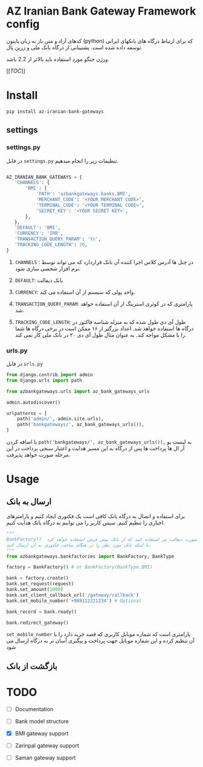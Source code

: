 # AZ Iranian Bank Gateway Framework config

 کدهای آزاد و متن باز به زبان پایتون (python) که برای ارتباط درگاه های بانکهای ایرانی توسعه داده شده است.
 پشتیبانی از درگاه بانک ملی و زرین پال.
 
  ورژن جنگو مورد استفاده باید بالاتر از 2.2 باشد.
 
[[_TOC_]]

# Install

``pip install az-iranian-bank-gateways``

## settings
 
### settings.py
 در فایل `settings.py` تنظیمات زیر را انجام میدهیم.
 
 ``` python

 AZ_IRANIAN_BANK_GATEWAYS = {
    'CHANNELS': {
        'BMI': {
            'PATH': 'azbankgateways.banks.BMI',
            'MERCHANT_CODE': '<YOUR MERCHANT CODE>',
            'TERMINAL_CODE': '<YOUR TERMINAL CODE>',
            'SECRET_KEY': '<YOUR SECRET KEY>',
        },
    },
    'DEFAULT': 'BMI',
    'CURRENCY': 'IRR', 
    'TRANSACTION_QUERY_PARAM': 'tc',
    'TRACKING_CODE_LENGTH': 20,
}
 
```

1. `CHANNELS` : در چنل ها آدرس کلاس اجرا کننده آن بانک قراردارد که می تواند توسط نرم افزار شخصی سازی شود.

1. `DEFAULT`: بانک دیفالت

1. `CURRENCY`: واحد پولی که سیستم از آن استفاده می کند.

1. `TRANSACTION_QUERY_PARAM`: پارامتری که در کوئری استرینگ از آن استفاده خواهد شد.
 
1. `TRACKING_CODE_LENGTH`: طول آی دی طول شده که به منزله شناسه فاکتور در درگاه ها استفاده خواهد شد. اعداد بزرگتر از ۱۶ ممکن است در برخی درگاه ها شما را با مشکل مواجه کند. به عنوان مثال طول آی دی ۲۰ در بانک ملی کار نمی کند.


### urls.py

در فایل `urls.py`

```python
from django.contrib import admin
from django.urls import path

from azbankgateways.urls import az_bank_gateways_urls

admin.autodiscover()

urlpatterns = [
    path('admin/', admin.site.urls),
    path('bankgateways/', az_bank_gateways_urls()),
]
```

با اضافه کردن `path('bankgateways/', az_bank_gateways_urls()),` به لیست یو آر ال ها پرداخت ها پس از درگاه به این مسیر هدایت و اعتبار سنجی پرداخت در این مرحله صورت خواهد پذیرفت.


# Usage

## ارسال به بانک

 برای استفاده و اتصال به درگاه بانک کافی است یک فکتوری ایجاد کنیم و پارامترهای اجباری را تنظیم کنیم. سپس کاربر را می توانیم به درگاه بانک هدایت کنیم.
  
```python
"""
BankFactory()  می توانید به صورت دیفالت نیز استفاده کنید که از بانک پیش فرض استفاده خواهد کرد.
یا اینکه بانک مورد نظر را در هنگام ساخت فکتوری به آن ارسال کنید.
"""
from azbankgateways.bankfactories import BankFactory, BankType

factory = BankFactory() # or BankFactory(BankType.BMI) 

bank = factory.create()
bank.set_request(request)
bank.set_amount(1000)
bank.set_client_callback_url('/gateway/callback') 
bank.set_mobile_number('+989112221234') # Optional

bank_record = bank.ready()

bank.redirect_gateway()

```

`set_mobile_number` پارامتری است که شماره موبایل کاربری که قصد خرید دارد را با آن تنظیم کرده و این شماره موبایل جهت پرداخت و پیگیری آسان تر به درگاه ارسال می شود

## بازگشت از بانک




# TODO

- [ ] Documentation

- [ ] Bank model structure

- [X] BMI gateway support

- [ ] Zarinpal gateway support

- [ ] Saman gateway support

